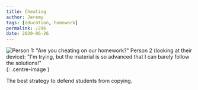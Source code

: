 ```yaml
---
title: Cheating
author: Jeremy
tags: [education, homework]
permalink: /296
date: 2020-06-26
---
```


![Person 1: "Are you cheating on our homework?" Person 2 (looking at their device): "I'm trying, but the material is so advanced that I can barely follow the solutions!"](https://res.cloudinary.com/dh3hm8pb7/image/upload/c_scale,q_auto:best,w_615/v1535842782/Handwaving/Published/Cheating.png){: .centre-image }

The best strategy to defend students from copying.
